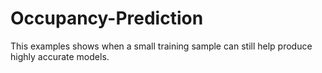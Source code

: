 # Occupancy-Prediction
This examples shows when a small training sample can still help produce highly accurate models.
